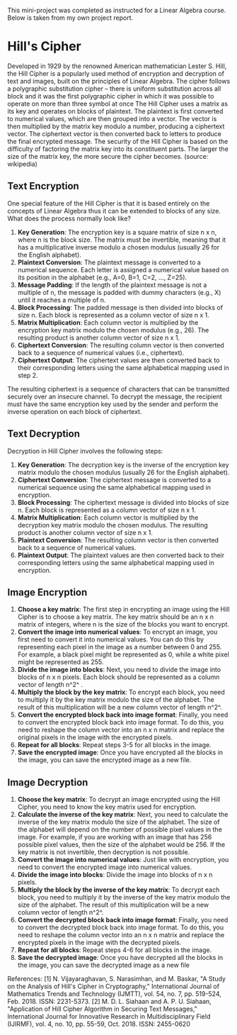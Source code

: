 This mini-project was completed as instructed for a Linear Algebra course. Below is taken from my own project report.

# Hill's Cipher
Developed in 1929 by the renowned American mathematician Lester S. Hill, the Hill Cipher is a popularly used method of encryption and decryption of text and images, built on the principles of Linear Algebra.
The cipher follows a polygraphic substitution cipher – there is uniform substitution across all block and it was the first polygraphic cipher in which it was possible to operate on more than three symbol at once The Hill Cipher uses a matrix as its key and operates on blocks of plaintext. 
The plaintext is first converted to numerical values, which are then grouped into a vector. The vector is then multiplied by the matrix key modulo a number, producing a ciphertext vector. The ciphertext vector is then converted back to letters to produce the final encrypted message. The security of the Hill Cipher is based on the difficulty of factoring the matrix key into its constituent parts. The larger the size of the matrix key, the more secure the cipher becomes. (source: wikipedia)

## Text Encryption 
One special feature of the Hill Cipher is that it is based entirely on the concepts of Linear Algebra thus it can be extended to blocks of any size. What does the process normally look like? 
1. **Key Generation**: The encryption key is a square matrix of size n x n, where n is the block size. The matrix must be invertible, meaning that it has a multiplicative inverse modulo a chosen modulus (usually 26 for the English alphabet). 
2. **Plaintext Conversion**: The plaintext message is converted to a numerical sequence. Each letter is assigned a numerical value based on its position in the alphabet (e.g., A=0, B=1, C=2, ..., Z=25). 
3. **Message Padding**: If the length of the plaintext message is not a multiple of n, the message is padded with dummy characters (e.g., X) until it reaches a multiple of n. 
4. **Block Processing**: The padded message is then divided into blocks of size n. Each block is represented as a column vector of size n x 1. 
5. **Matrix Multiplication**: Each column vector is multiplied by the encryption key matrix modulo the chosen modulus (e.g., 26). The resulting product is another column vector of size n x 1. 
6. **Ciphertext Conversion**: The resulting column vector is then converted back to a sequence of numerical values (i.e., ciphertext).
7. **Ciphertext Output**: The ciphertext values are then converted back to their corresponding letters using the same alphabetical mapping used in step 2. 

The resulting ciphertext is a sequence of characters that can be transmitted securely over an insecure channel. To decrypt the message, the recipient must have the same encryption key used by the sender and perform the inverse operation on each block of ciphertext.

## Text Decryption
Decryption in Hill Cipher involves the following steps: 
1. **Key Generation**: The decryption key is the inverse of the encryption key matrix modulo the chosen modulus (usually 26 for the English alphabet). 
2. **Ciphertext Conversion**: The ciphertext message is converted to a numerical sequence using the same alphabetical mapping used in encryption. 
3. **Block Processing**: The ciphertext message is divided into blocks of size n. Each block is represented as a column vector of size n x 1. 
4. **Matrix Multiplication**: Each column vector is multiplied by the decryption key matrix modulo the chosen modulus. The resulting product is another column vector of size n x 1. 
5. **Plaintext Conversion**: The resulting column vector is then converted back to a sequence of numerical values. 
6. **Plaintext Output**: The plaintext values are then converted back to their corresponding letters using the same alphabetical mapping used in encryption.

## Image Encryption
1. **Choose a key matrix**: The first step in encrypting an image using the Hill Cipher is to choose a key matrix. The key matrix should be an n x n matrix of integers, where n is the size of the blocks you want to encrypt. 
2. **Convert the image into numerical values**: To encrypt an image, you first need to convert it into numerical values. You can do this by representing each pixel in the image as a number between 0 and 255. For example, a black pixel might be represented as 0, while a white pixel might be represented as 255. 
3. **Divide the image into blocks**: Next, you need to divide the image into blocks of n x n pixels. Each block should be represented as a column vector of length n^2^ . 
4. **Multiply the block by the key matrix**: To encrypt each block, you need to multiply it by the key matrix modulo the size of the alphabet. The result of this multiplication will be a new column vector of length n^2^. 
5. **Convert the encrypted block back into image format**: Finally, you need to convert the encrypted block back into image format. To do this, you need to reshape the column vector into an n x n matrix and replace the original pixels in the image with the encrypted pixels. 
6. **Repeat for all blocks**: Repeat steps 3-5 for all blocks in the image. 
7. **Save the encrypted image**: Once you have encrypted all the blocks in the image, you can save the encrypted image as a new file.

## Image Decryption
1. **Choose the key matrix**: To decrypt an image encrypted using the Hill Cipher, you need to know the key matrix used for encryption. 
2. **Calculate the inverse of the key matrix**: Next, you need to calculate the inverse of the key matrix modulo the size of the alphabet. The size of the alphabet will depend on the number of possible pixel values in the image. For example, if you are working with an image that has 256 possible pixel values, then the size of the alphabet would be 256. If the key matrix is not invertible, then decryption is not possible. 
3. **Convert the image into numerical values**: Just like with encryption, you need to convert the encrypted image into numerical values. 
4. **Divide the image into blocks**: Divide the image into blocks of n x n pixels. 
5. **Multiply the block by the inverse of the key matrix**: To decrypt each block, you need to multiply it by the inverse of the key matrix modulo the size of the alphabet. The result of this multiplication will be a new column vector of length n^2^. 
6. **Convert the decrypted block back into image format**: Finally, you need to convert the decrypted block back into image format. To do this, you need to reshape the column vector into an n x n matrix and replace the encrypted pixels in the image with the decrypted pixels. 
7. **Repeat for all blocks**: Repeat steps 4-6 for all blocks in the image. 
8. **Save the decrypted image**: Once you have decrypted all the blocks in the image, you can save the decrypted image as a new file

References:
[1] N. Vijayaraghavan, S. Narasimhan, and M. Baskar, "A Study on the Analysis of Hill's Cipher in Cryptography," International Journal of Mathematics Trends and Technology (IJMTT), vol. 54, no. 7, pp. 519-524, Feb. 2018. ISSN: 2231-5373. 
[2] M. D. L. Siahaan and A. P. U. Siahaan, "Application of Hill Cipher Algorithm in Securing Text Messages," International Journal for Innovative Research in Multidisciplinary Field (IJIRMF), vol. 4, no. 10, pp. 55-59, Oct. 2018. ISSN: 2455-0620
